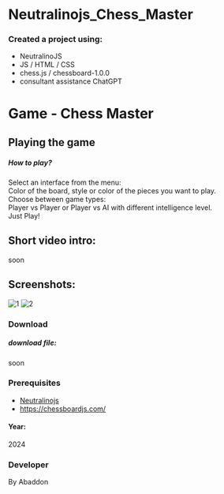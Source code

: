 # Neutralinojs_Chess_Master


### Created a project using:
+ NeutralinoJS 
+ JS / HTML / CSS
+ chess.js / chessboard-1.0.0
+ consultant assistance ChatGPT

# Game - Chess Master


## Playing the game
##### How to play? </br>
Select an interface from the menu:</br>
Color of the board, style or color of the pieces you want to play. </br>
Choose between game types:</br>
Player vs Player or Player vs AI with different intelligence level. </br>
Just Play!

## Short video intro:
soon

## Screenshots:
![1](https://github.com/user-attachments/assets/e2597f93-e82b-4c58-aed8-2e1c4a1749d6)
![2](https://github.com/user-attachments/assets/eaa1870a-c8da-485c-a65c-177bf958371f)



### Download
##### download file:
soon


### Prerequisites
- [Neutralinojs](https://neutralino.js.org)
- https://chessboardjs.com/
#### Year:
2024

### Developer
By Abaddon

<br>

